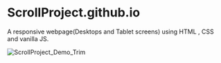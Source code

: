 # ScrollProject.github.io
A responsive webpage(Desktops and Tablet screens) using HTML , CSS and  vanilla JS.

![ScrollProject_Demo_Trim](https://user-images.githubusercontent.com/53198997/123549126-3bdea000-d785-11eb-9866-2c12ad954eaa.gif)



